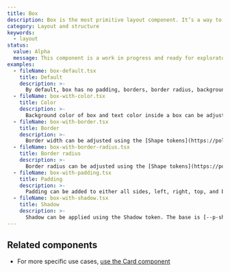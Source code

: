 ```yaml
---
title: Box
description: Box is the most primitive layout component. It’s a way to access Polaris design tokens.
category: Layout and structure
keywords:
  - layout
status:
  value: Alpha
  message: This component is a work in progress and ready for exploratory usage, with breaking changes expected in minor version updates. Please use with caution. Learn more about our [Component lifecycle](/getting-started/components-lifecycle).
examples:
  - fileName: box-default.tsx
    title: Default
    description: >-
      By default, box has no padding, borders, border radius, background, or shadows.
  - fileName: box-with-color.tsx
    title: Color
    description: >-
      Background color of box and text color inside a box can be adjusted using the [Color tokens](https://polaris.shopify.com/tokens/colors).
  - fileName: box-with-border.tsx
    title: Border
    description: >-
      Border width can be adjusted using the [Shape tokens](https://polaris.shopify.com/tokens/shape), and a subset of tokens allows different types of border.
  - fileName: box-with-border-radius.tsx
    title: Border radius
    description: >-
      Border radius can be adjusted using the [Shape tokens](https://polaris.shopify.com/tokens/shape).
  - fileName: box-with-padding.tsx
    title: Padding
    description: >-
      Padding can be added to either all sides, left, right, top, and bottom, using the [Spacing tokens](https://polaris.shopify.com/tokens/spacing).
  - fileName: box-with-shadow.tsx
    title: Shadow
    description: >-
      Shadow can be applied using the Shadow token. The base is [--p-shadow-base](https://polaris.shopify.com/tokens/depth).
---
```


## Related components

- For more specific use cases, [use the Card component](https://polaris.shopify.com/components/layout-and-structure/card)
